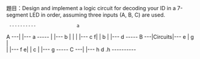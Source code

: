題目：Design and implement a logic circuit for decoding your ID in a 7-segment LED in order, assuming three inputs (A, B, C) are used.


     ----------				  a
A ---|        |--- a 		-----
     |        |--- b 	   |	 |
     |        |--- c 	  f|     | b
     |        |--- d 	    -----
B ---|Circuits|--- e 	   |  g  |    
     |        |--- f 	  e|     | c
     |        |--- g        -----
C ---|        |--- h          d       .h
     ---------- 